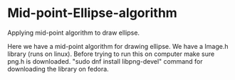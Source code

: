 # Mid-point-Ellipse-algorithm
Applying mid-point algorithm to draw ellipse.

Here we have a mid-point algorithm for drawing ellipse.
We have a Image.h library (runs on linux).
Before trying to run this on computer make sure png.h is downloaded.
"sudo dnf install libpng-devel" command for downloading the library on fedora.
